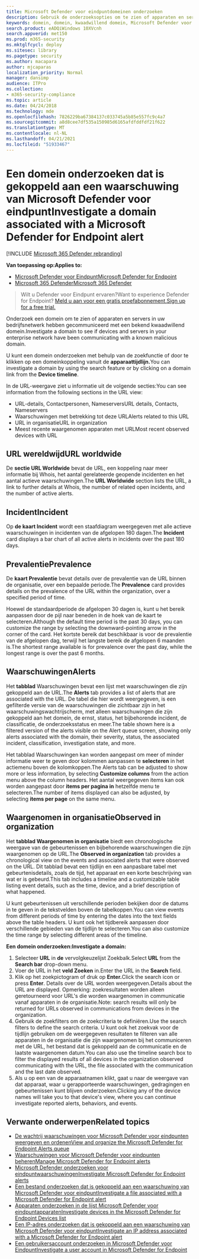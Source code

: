 ```yaml
---
title: Microsoft Defender voor eindpuntdomeinen onderzoeken
description: Gebruik de onderzoeksopties om te zien of apparaten en servers met schadelijke domeinen hebben gecommuniceerd.
keywords: domein, domein, kwaadwillend domein, Microsoft Defender voor eindpunt, waarschuwing, URL onderzoeken
search.product: eADQiWindows 10XVcnh
search.appverid: met150
ms.prod: m365-security
ms.mktglfcycl: deploy
ms.sitesec: library
ms.pagetype: security
ms.author: macapara
author: mjcaparas
localization_priority: Normal
manager: dansimp
audience: ITPro
ms.collection:
- m365-security-compliance
ms.topic: article
ms.date: 04/24/2018
ms.technology: mde
ms.openlocfilehash: 7826229ba67384137c033745a5b85e557fc9c4a7
ms.sourcegitcommit: a8d8cee7df535a150985d6165afdfddfdf21f622
ms.translationtype: MT
ms.contentlocale: nl-NL
ms.lasthandoff: 04/21/2021
ms.locfileid: "51933467"
---
```

# <a name="investigate-a-domain-associated-with-a-microsoft-defender-for-endpoint-alert"></a><span data-ttu-id="1974c-104">Een domein onderzoeken dat is gekoppeld aan een waarschuwing van Microsoft Defender voor eindpunt</span><span class="sxs-lookup"><span data-stu-id="1974c-104">Investigate a domain associated with a Microsoft Defender for Endpoint alert</span></span>

[!INCLUDE [Microsoft 365 Defender rebranding](../../includes/microsoft-defender.md)]


<span data-ttu-id="1974c-105">**Van toepassing op:**</span><span class="sxs-lookup"><span data-stu-id="1974c-105">**Applies to:**</span></span>
- [<span data-ttu-id="1974c-106">Microsoft Defender voor Eindpunt</span><span class="sxs-lookup"><span data-stu-id="1974c-106">Microsoft Defender for Endpoint</span></span>](https://go.microsoft.com/fwlink/p/?linkid=2154037)
- [<span data-ttu-id="1974c-107">Microsoft 365 Defender</span><span class="sxs-lookup"><span data-stu-id="1974c-107">Microsoft 365 Defender</span></span>](https://go.microsoft.com/fwlink/?linkid=2118804)

><span data-ttu-id="1974c-108">Wilt u Defender voor Eindpunt ervaren?</span><span class="sxs-lookup"><span data-stu-id="1974c-108">Want to experience Defender for Endpoint?</span></span> [<span data-ttu-id="1974c-109">Meld u aan voor een gratis proefabonnement.</span><span class="sxs-lookup"><span data-stu-id="1974c-109">Sign up for a free trial.</span></span>](https://www.microsoft.com/microsoft-365/windows/microsoft-defender-atp?ocid=docs-wdatp-investigatedomain-abovefoldlink) 

<span data-ttu-id="1974c-110">Onderzoek een domein om te zien of apparaten en servers in uw bedrijfsnetwerk hebben gecommuniceerd met een bekend kwaadwillend domein.</span><span class="sxs-lookup"><span data-stu-id="1974c-110">Investigate a domain to see if devices and servers in your enterprise network have been communicating with a known malicious domain.</span></span>

<span data-ttu-id="1974c-111">U kunt een domein onderzoeken met behulp van de zoekfunctie of door te klikken op een domeinkoppeling vanuit de **apparaattijdlijn.**</span><span class="sxs-lookup"><span data-stu-id="1974c-111">You can investigate a domain by using the search feature or by clicking on a domain link from the **Device timeline**.</span></span>

<span data-ttu-id="1974c-112">In de URL-weergave ziet u informatie uit de volgende secties:</span><span class="sxs-lookup"><span data-stu-id="1974c-112">You can see information from the following sections in the URL view:</span></span>

- <span data-ttu-id="1974c-113">URL-details, Contactpersonen, Nameservers</span><span class="sxs-lookup"><span data-stu-id="1974c-113">URL details, Contacts, Nameservers</span></span>
- <span data-ttu-id="1974c-114">Waarschuwingen met betrekking tot deze URL</span><span class="sxs-lookup"><span data-stu-id="1974c-114">Alerts related to this URL</span></span> 
- <span data-ttu-id="1974c-115">URL in organisatie</span><span class="sxs-lookup"><span data-stu-id="1974c-115">URL in organization</span></span>
- <span data-ttu-id="1974c-116">Meest recente waargenomen apparaten met URL</span><span class="sxs-lookup"><span data-stu-id="1974c-116">Most recent observed devices with URL</span></span>

## <a name="url-worldwide"></a><span data-ttu-id="1974c-117">URL wereldwijd</span><span class="sxs-lookup"><span data-stu-id="1974c-117">URL worldwide</span></span>

<span data-ttu-id="1974c-118">De **sectie URL Worldwide** bevat de URL, een koppeling naar meer informatie bij Whois, het aantal gerelateerde geopende incidenten en het aantal actieve waarschuwingen.</span><span class="sxs-lookup"><span data-stu-id="1974c-118">The **URL Worldwide** section lists the URL, a link to further details at Whois, the number of related open incidents, and the number of active alerts.</span></span>

## <a name="incident"></a><span data-ttu-id="1974c-119">Incident</span><span class="sxs-lookup"><span data-stu-id="1974c-119">Incident</span></span>

<span data-ttu-id="1974c-120">Op **de kaart Incident** wordt een staafdiagram weergegeven met alle actieve waarschuwingen in incidenten van de afgelopen 180 dagen.</span><span class="sxs-lookup"><span data-stu-id="1974c-120">The **Incident** card displays a bar chart of all active alerts in incidents over the past 180 days.</span></span>

## <a name="prevalence"></a><span data-ttu-id="1974c-121">Prevalentie</span><span class="sxs-lookup"><span data-stu-id="1974c-121">Prevalence</span></span>

<span data-ttu-id="1974c-122">De **kaart Prevalentie** bevat details over de prevalentie van de URL binnen de organisatie, over een bepaalde periode.</span><span class="sxs-lookup"><span data-stu-id="1974c-122">The **Prevalence** card provides details on the prevalence of the URL within the organization, over a specified period of time.</span></span>

<span data-ttu-id="1974c-123">Hoewel de standaardperiode de afgelopen 30 dagen is, kunt u het bereik aanpassen door de pijl naar beneden in de hoek van de kaart te selecteren.</span><span class="sxs-lookup"><span data-stu-id="1974c-123">Although the default time period is the past 30 days, you can customize the range by selecting the downward-pointing arrow in the corner of the card.</span></span> <span data-ttu-id="1974c-124">Het kortste bereik dat beschikbaar is voor de prevalentie van de afgelopen dag, terwijl het langste bereik de afgelopen 6 maanden is.</span><span class="sxs-lookup"><span data-stu-id="1974c-124">The shortest range available is for prevalence over the past day, while the longest range is over the past 6 months.</span></span>

## <a name="alerts"></a><span data-ttu-id="1974c-125">Waarschuwingen</span><span class="sxs-lookup"><span data-stu-id="1974c-125">Alerts</span></span>

<span data-ttu-id="1974c-126">Het **tabblad** Waarschuwingen bevat een lijst met waarschuwingen die zijn gekoppeld aan de URL.</span><span class="sxs-lookup"><span data-stu-id="1974c-126">The **Alerts** tab provides a list of alerts that are associated with the URL.</span></span> <span data-ttu-id="1974c-127">De tabel die hier wordt weergegeven, is een gefilterde versie van de waarschuwingen die zichtbaar zijn in het waarschuwingswachtrijscherm, met alleen waarschuwingen die zijn gekoppeld aan het domein, de ernst, status, het bijbehorende incident, de classificatie, de onderzoeksstatus en meer.</span><span class="sxs-lookup"><span data-stu-id="1974c-127">The table shown here is a filtered version of the alerts visible on the Alert queue screen, showing only alerts associated with the domain, their severity, status, the associated incident, classification, investigation state, and more.</span></span>

<span data-ttu-id="1974c-128">Het tabblad Waarschuwingen kan worden aangepast om meer of minder informatie weer te geven door kolommen aanpassen te **selecteren** in het actiemenu boven de kolomkoppen.</span><span class="sxs-lookup"><span data-stu-id="1974c-128">The Alerts tab can be adjusted to show more or less information, by selecting **Customize columns** from the action menu above the column headers.</span></span> <span data-ttu-id="1974c-129">Het aantal weergegeven items kan ook worden aangepast door **items per pagina in** hetzelfde menu te selecteren.</span><span class="sxs-lookup"><span data-stu-id="1974c-129">The number of items displayed can also be adjusted, by selecting **items per page** on the same menu.</span></span>

## <a name="observed-in-organization"></a><span data-ttu-id="1974c-130">Waargenomen in organisatie</span><span class="sxs-lookup"><span data-stu-id="1974c-130">Observed in organization</span></span>

<span data-ttu-id="1974c-131">Het **tabblad Waargenomen in organisatie** biedt een chronologische weergave van de gebeurtenissen en bijbehorende waarschuwingen die zijn waargenomen op de URL.</span><span class="sxs-lookup"><span data-stu-id="1974c-131">The **Observed in organization** tab provides a chronological view on the events and associated alerts that were observed on the URL.</span></span> <span data-ttu-id="1974c-132">Dit tabblad bevat een tijdlijn en een aanpasbare tabel met gebeurtenisdetails, zoals de tijd, het apparaat en een korte beschrijving van wat er is gebeurd.</span><span class="sxs-lookup"><span data-stu-id="1974c-132">This tab includes a timeline and a customizable table listing event details, such as the time, device, and a brief description of what happened.</span></span> 

<span data-ttu-id="1974c-133">U kunt gebeurtenissen uit verschillende perioden bekijken door de datums in te geven in de tekstvelden boven de tabelkoppen.</span><span class="sxs-lookup"><span data-stu-id="1974c-133">You can view events from different periods of time by entering the dates into the text fields above the table headers.</span></span> <span data-ttu-id="1974c-134">U kunt ook het tijdbereik aanpassen door verschillende gebieden van de tijdlijn te selecteren.</span><span class="sxs-lookup"><span data-stu-id="1974c-134">You can also customize the time range by selecting different areas of the timeline.</span></span>

<span data-ttu-id="1974c-135">**Een domein onderzoeken:**</span><span class="sxs-lookup"><span data-stu-id="1974c-135">**Investigate a domain:**</span></span>

1. <span data-ttu-id="1974c-136">Selecteer **URL** in **de** vervolgkeuzelijst Zoekbalk.</span><span class="sxs-lookup"><span data-stu-id="1974c-136">Select **URL** from the **Search bar** drop-down menu.</span></span>
2. <span data-ttu-id="1974c-137">Voer de URL in het **veld Zoeken** in.</span><span class="sxs-lookup"><span data-stu-id="1974c-137">Enter the URL in the **Search** field.</span></span>
3. <span data-ttu-id="1974c-138">Klik op het zoekpictogram of druk op **Enter.**</span><span class="sxs-lookup"><span data-stu-id="1974c-138">Click the search icon   or press **Enter**.</span></span> <span data-ttu-id="1974c-139">Details over de URL worden weergegeven.</span><span class="sxs-lookup"><span data-stu-id="1974c-139">Details about the URL are displayed.</span></span> <span data-ttu-id="1974c-140">Opmerking: zoekresultaten worden alleen geretourneerd voor URL's die worden waargenomen in communicatie vanaf apparaten in de organisatie.</span><span class="sxs-lookup"><span data-stu-id="1974c-140">Note: search results will only be returned for URLs observed in communications from devices in the organization.</span></span>
4. <span data-ttu-id="1974c-141">Gebruik de zoekfilters om de zoekcriteria te definiëren.</span><span class="sxs-lookup"><span data-stu-id="1974c-141">Use the search filters to define the search criteria.</span></span> <span data-ttu-id="1974c-142">U kunt ook het zoekvak voor de tijdlijn gebruiken om de weergegeven resultaten te filteren van alle apparaten in de organisatie die zijn waargenomen bij het communiceren met de URL, het bestand dat is gekoppeld aan de communicatie en de laatste waargenomen datum.</span><span class="sxs-lookup"><span data-stu-id="1974c-142">You can also use the timeline search box to filter the displayed results of all devices in the organization observed communicating with the URL, the file associated with the communication and the last date observed.</span></span>
5. <span data-ttu-id="1974c-143">Als u op een van de apparaatnamen klikt, gaat u naar de weergave van dat apparaat, waar u gerapporteerde waarschuwingen, gedragingen en gebeurtenissen kunt blijven onderzoeken.</span><span class="sxs-lookup"><span data-stu-id="1974c-143">Clicking any of the device names will take you to that device's view, where you can continue investigate reported alerts, behaviors, and events.</span></span>

## <a name="related-topics"></a><span data-ttu-id="1974c-144">Verwante onderwerpen</span><span class="sxs-lookup"><span data-stu-id="1974c-144">Related topics</span></span>
- [<span data-ttu-id="1974c-145">De wachtrij waarschuwingen voor Microsoft Defender voor eindpunten weergeven en ordenen</span><span class="sxs-lookup"><span data-stu-id="1974c-145">View and organize the Microsoft Defender for Endpoint Alerts queue</span></span>](alerts-queue.md)
- [<span data-ttu-id="1974c-146">Waarschuwingen voor Microsoft Defender voor eindpunten beheren</span><span class="sxs-lookup"><span data-stu-id="1974c-146">Manage Microsoft Defender for Endpoint alerts</span></span>](manage-alerts.md)
- [<span data-ttu-id="1974c-147">Microsoft Defender onderzoeken voor eindpuntwaarschuwingen</span><span class="sxs-lookup"><span data-stu-id="1974c-147">Investigate Microsoft Defender for Endpoint alerts</span></span>](investigate-alerts.md)
- [<span data-ttu-id="1974c-148">Een bestand onderzoeken dat is gekoppeld aan een waarschuwing van Microsoft Defender voor eindpunt</span><span class="sxs-lookup"><span data-stu-id="1974c-148">Investigate a file associated with a Microsoft Defender for Endpoint alert</span></span>](investigate-files.md)
- [<span data-ttu-id="1974c-149">Apparaten onderzoeken in de lijst Microsoft Defender voor eindpuntapparaten</span><span class="sxs-lookup"><span data-stu-id="1974c-149">Investigate devices in the Microsoft Defender for Endpoint Devices list</span></span>](investigate-machines.md)
- [<span data-ttu-id="1974c-150">Een IP-adres onderzoeken dat is gekoppeld aan een waarschuwing van Microsoft Defender voor eindpunt</span><span class="sxs-lookup"><span data-stu-id="1974c-150">Investigate an IP address associated with a Microsoft Defender for Endpoint alert</span></span>](investigate-ip.md)
- [<span data-ttu-id="1974c-151">Een gebruikersaccount onderzoeken in Microsoft Defender voor Eindpunt</span><span class="sxs-lookup"><span data-stu-id="1974c-151">Investigate a user account in Microsoft Defender for Endpoint</span></span>](investigate-user.md)
